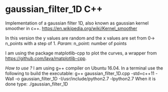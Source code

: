 # gaussian_filter_1D C++

Implementation of a gaussian filter 1D, also known as gaussian kernel smoother in c++.
https://en.wikipedia.org/wiki/Kernel_smoother

In this version the y values are random and the x values are set from 0-> n_points with a step of 1.
*Param*:
n_point: number of points

I am using the package matplotlib-cpp to plot the curves, a wrapper from https://github.com/lava/matplotlib-cpp.

*How to use ?*
I am using g++ compiler on Ubuntu 16.04.
In a terminal use the following to build the executable:
g++ gaussian_filter_1D.cpp -std=c++11 -Wall -o gaussian_filter_1D -I/usr/include/python2.7 -lpython2.7
When it is done type:
./gaussian_filter_1D
